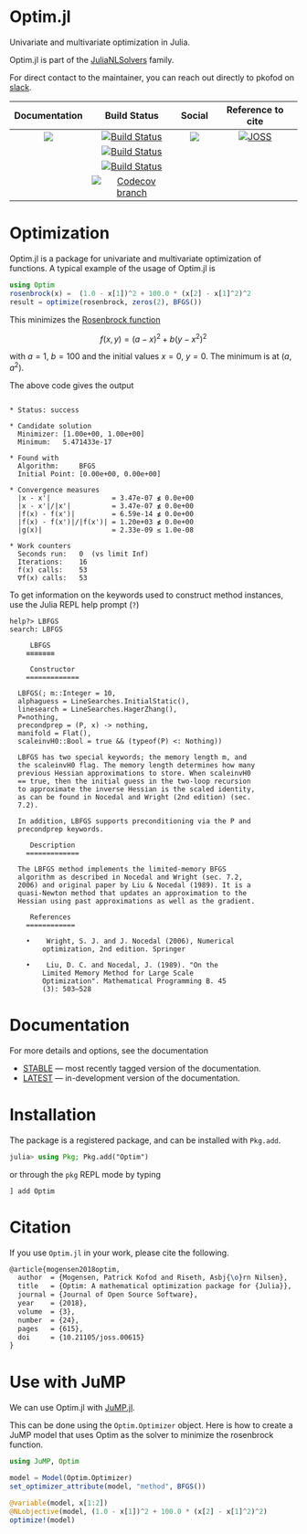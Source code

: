 Optim.jl
========

Univariate and multivariate optimization in Julia.

Optim.jl is part of the [JuliaNLSolvers](https://github.com/JuliaNLSolvers) family.

For direct contact to the maintainer, you can reach out directly to pkofod on [slack](https://julialang.org/slack/).

| **Documentation**  | **Build Status** | **Social** | **Reference to cite** |
|:-:|:-:|:-:|:-:|
| [![][docs-stable-img]][docs-stable-url]  | [![Build Status][build-linux-img]][build-linux-url] | [![][gitter-img]][gitter-url]| [![JOSS][joss-img]][joss-url] |
|  |[![Build Status][build-mac-img]][build-mac-url] |  |  |
|  |[![Build Status][build-windows-img]][build-windows-url] |  |  |
| |[![Codecov branch][cov-img]][cov-url]  || |

# Optimization

Optim.jl is a package for univariate and multivariate optimization of functions.
A typical example of the usage of Optim.jl is
```julia
using Optim
rosenbrock(x) =  (1.0 - x[1])^2 + 100.0 * (x[2] - x[1]^2)^2
result = optimize(rosenbrock, zeros(2), BFGS())
```
This minimizes the [Rosenbrock function](https://en.wikipedia.org/wiki/Rosenbrock_function)

$$
f(x, y) = (a - x)^2 + b(y - x^2)^2
$$

with $a = 1$, $b = 100$ and the initial values $x=0$, $y=0$.
The minimum is at $(a,a^2)$.

The above code gives the output
```jlcon

* Status: success

* Candidate solution
  Minimizer: [1.00e+00, 1.00e+00]
  Minimum:   5.471433e-17

* Found with
  Algorithm:     BFGS
  Initial Point: [0.00e+00, 0.00e+00]

* Convergence measures
  |x - x'|               = 3.47e-07 ≰ 0.0e+00
  |x - x'|/|x'|          = 3.47e-07 ≰ 0.0e+00
  |f(x) - f(x')|         = 6.59e-14 ≰ 0.0e+00
  |f(x) - f(x')|/|f(x')| = 1.20e+03 ≰ 0.0e+00
  |g(x)|                 = 2.33e-09 ≤ 1.0e-08

* Work counters
  Seconds run:   0  (vs limit Inf)
  Iterations:    16
  f(x) calls:    53
  ∇f(x) calls:   53
```
To get information on the keywords used to construct method instances, use the Julia REPL help prompt (`?`)
```
help?> LBFGS
search: LBFGS

     LBFGS
    ≡≡≡≡≡≡≡

     Constructor
    =============

  LBFGS(; m::Integer = 10,
  alphaguess = LineSearches.InitialStatic(),
  linesearch = LineSearches.HagerZhang(),
  P=nothing,
  precondprep = (P, x) -> nothing,
  manifold = Flat(),
  scaleinvH0::Bool = true && (typeof(P) <: Nothing))

  LBFGS has two special keywords; the memory length m, and
  the scaleinvH0 flag. The memory length determines how many
  previous Hessian approximations to store. When scaleinvH0
  == true, then the initial guess in the two-loop recursion
  to approximate the inverse Hessian is the scaled identity,
  as can be found in Nocedal and Wright (2nd edition) (sec.
  7.2).

  In addition, LBFGS supports preconditioning via the P and
  precondprep keywords.

     Description
    =============

  The LBFGS method implements the limited-memory BFGS
  algorithm as described in Nocedal and Wright (sec. 7.2,
  2006) and original paper by Liu & Nocedal (1989). It is a
  quasi-Newton method that updates an approximation to the
  Hessian using past approximations as well as the gradient.

     References
    ============

    •    Wright, S. J. and J. Nocedal (2006), Numerical
        optimization, 2nd edition. Springer

    •    Liu, D. C. and Nocedal, J. (1989). "On the
        Limited Memory Method for Large Scale
        Optimization". Mathematical Programming B. 45
        (3): 503–528
```

# Documentation
For more details and options, see the documentation
- [STABLE][docs-stable-url] — most recently tagged version of the documentation.
- [LATEST][docs-latest-url] — in-development version of the documentation.

# Installation

The package is a registered package, and can be installed with `Pkg.add`.

```julia
julia> using Pkg; Pkg.add("Optim")
```
or through the `pkg` REPL mode by typing
```
] add Optim
```

# Citation

If you use `Optim.jl` in your work, please cite the following.

```tex
@article{mogensen2018optim,
  author  = {Mogensen, Patrick Kofod and Riseth, Asbj{\o}rn Nilsen},
  title   = {Optim: A mathematical optimization package for {Julia}},
  journal = {Journal of Open Source Software},
  year    = {2018},
  volume  = {3},
  number  = {24},
  pages   = {615},
  doi     = {10.21105/joss.00615}
}
```

# Use with JuMP

We can use Optim.jl with [JuMP.jl](https://github.com/jump-dev/JuMP.jl).

This can be done using the `Optim.Optimizer` object. Here is how to create a JuMP
model that uses Optim as the solver to minimize the rosenbrock function.

```julia
using JuMP, Optim

model = Model(Optim.Optimizer)
set_optimizer_attribute(model, "method", BFGS())

@variable(model, x[1:2])
@NLobjective(model, (1.0 - x[1])^2 + 100.0 * (x[2] - x[1]^2)^2)
optimize!(model)
```

[docs-latest-img]: https://img.shields.io/badge/docs-latest-blue.svg
[docs-latest-url]: https://julianlsolvers.github.io/Optim.jl/latest

[docs-stable-img]: https://img.shields.io/badge/docs-stable-blue.svg
[docs-stable-url]: https://julianlsolvers.github.io/Optim.jl/stable

[build-linux-img]: https://github.com/JuliaNLSolvers/Optim.jl/actions/workflows/linux.yml/badge.svg
[build-linux-url]: https://github.com/JuliaNLSolvers/Optim.jl/actions/workflows/linux.yml

[build-windows-img]: https://github.com/JuliaNLSolvers/Optim.jl/actions/workflows/windows.yml/badge.svg
[build-windows-url]: https://github.com/JuliaNLSolvers/Optim.jl/actions/workflows/windows.yml

[build-mac-img]: https://github.com/JuliaNLSolvers/Optim.jl/actions/workflows/mac.yml/badge.svg
[build-mac-url]: https://github.com/JuliaNLSolvers/Optim.jl/actions/workflows/mac.yml

[cov-img]: https://img.shields.io/codecov/c/github/JuliaNLSolvers/Optim.jl/master.svg?maxAge=2592000
[cov-url]: https://codecov.io/gh/JuliaNLSolvers/Optim.jl

[gitter-url]: https://gitter.im/JuliaNLSolvers/Optim.jl
[gitter-img]: https://badges.gitter.im/JuliaNLSolvers/Optim.jl.svg

[zenodo-url]: https://zenodo.org/badge/latestdoi/3933868
[zenodo-img]: https://zenodo.org/badge/3933868.svg

[joss-url]: https://doi.org/10.21105/joss.00615
[joss-img]: http://joss.theoj.org/papers/10.21105/joss.00615/status.svg
